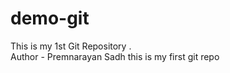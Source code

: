 # demo-git
This is my 1st Git Repository .
<br>
Author - Premnarayan Sadh
this is my first git repo


